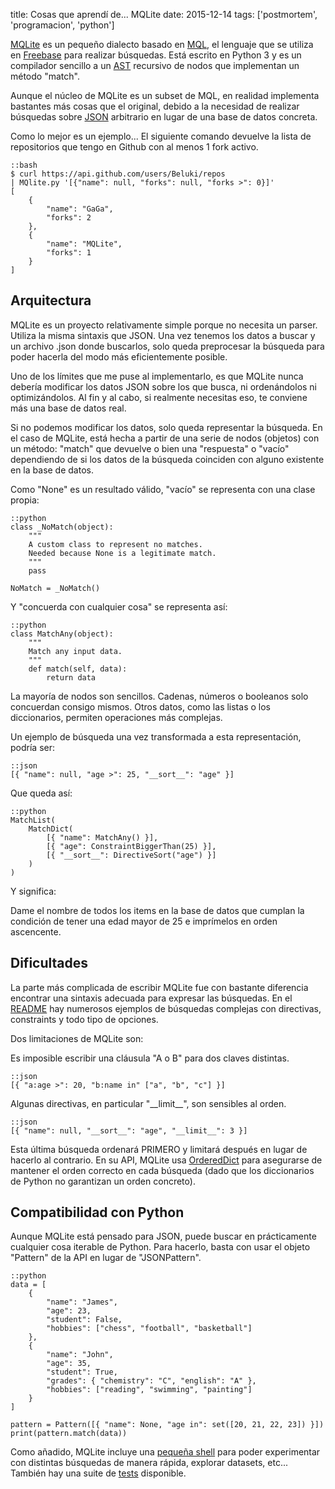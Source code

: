 title: Cosas que aprendí de... MQLite
date: 2015-12-14
tags: ['postmortem', 'programacion', 'python']

[MQLite][] es un pequeño dialecto basado en [MQL][], el lenguaje que se utiliza en
[Freebase][] para realizar búsquedas. Está escrito en Python 3 y es un compilador
sencillo a un [AST][] recursivo de nodos que implementan un método "match".

Aunque el núcleo de MQLite es un subset de MQL, en realidad implementa bastantes más
cosas que el original, debido a la necesidad de realizar búsquedas sobre [JSON][]
arbitrario en lugar de una base de datos concreta.

Como lo mejor es un ejemplo... El siguiente comando devuelve la lista de repositorios
que tengo en Github con al menos 1 fork activo.

    ::bash
    $ curl https://api.github.com/users/Beluki/repos
    | MQlite.py '[{"name": null, "forks": null, "forks >": 0}]'
    [
        {
            "name": "GaGa",
            "forks": 2
        },
        {
            "name": "MQLite",
            "forks": 1
        }
    ]


[AST]: https://en.wikipedia.org/wiki/Abstract_syntax_tree
[JSON]: https://en.wikipedia.org/wiki/JSON
[Freebase]: https://www.freebase.com
[MQLite]: https://github.com/Beluki/MQLite
[MQL]: http://wiki.freebase.com/wiki/MQL

## Arquitectura

MQLite es un proyecto relativamente simple porque no necesita un parser. Utiliza la misma
sintaxis que JSON. Una vez tenemos los datos a buscar y un archivo .json donde buscarlos,
solo queda preprocesar la búsqueda para poder hacerla del modo más eficientemente posible.

Uno de los límites que me puse al implementarlo, es que MQLite nunca debería modificar
los datos JSON sobre los que busca, ni ordenándolos ni optimizándolos. Al fin y al cabo, si
realmente necesitas eso, te conviene más una base de datos real.

Si no podemos modificar los datos, solo queda representar la búsqueda. En el caso de MQLite,
está hecha a partir de una serie de nodos (objetos) con un método: "match" que devuelve o bien
una "respuesta" o "vacío" dependiendo de si los datos de la búsqueda coinciden con alguno
existente en la base de datos.

Como "None" es un resultado válido, "vacío" se representa con una clase propia:

    ::python
    class _NoMatch(object):
        """
        A custom class to represent no matches.
        Needed because None is a legitimate match.
        """
        pass

    NoMatch = _NoMatch()


Y "concuerda con cualquier cosa" se representa así:

    ::python
    class MatchAny(object):
        """
        Match any input data.
        """
        def match(self, data):
            return data


La mayoría de nodos son sencillos. Cadenas, números o booleanos solo concuerdan consigo mismos.
Otros datos, como las listas o los diccionarios, permiten operaciones más complejas.

Un ejemplo de búsqueda una vez transformada a esta representación, podría ser:

    ::json
    [{ "name": null, "age >": 25, "__sort__": "age" }]

Que queda así:

    ::python
    MatchList(
        MatchDict(
            [{ "name": MatchAny() }],
            [{ "age": ConstraintBiggerThan(25) }],
            [{ "__sort__": DirectiveSort("age") }]
        )
    )


Y significa:

Dame el nombre de todos los items en la base de datos que cumplan la condición de tener una edad
mayor de 25 e imprímelos en orden ascencente.

## Dificultades

La parte más complicada de escribir MQLite fue con bastante diferencia encontrar una sintaxis
adecuada para expresar las búsquedas. En el [README][] hay numerosos ejemplos de búsquedas complejas
con directivas, constraints y todo tipo de opciones.

Dos limitaciones de MQLite son:

Es imposible escribir una cláusula "A o B" para dos claves distintas.

    ::json
    [{ "a:age >": 20, "b:name in" ["a", "b", "c"] }]


Algunas directivas, en particular "\_\_limit\_\_", son sensibles al orden.

    ::json
    [{ "name": null, "__sort__": "age", "__limit__": 3 }]

Esta última búsqueda ordenará PRIMERO y limitará después en lugar de hacerlo al contrario.
En su API, MQLite usa [OrderedDict][] para asegurarse de mantener el orden correcto en cada
búsqueda (dado que los diccionarios de Python no garantizan un orden concreto).

[OrderedDict]: https://docs.python.org/3/library/collections.html#collections.OrderedDict
[README]: https://github.com/Beluki/MQLite

## Compatibilidad con Python

Aunque MQLite está pensado para JSON, puede buscar en prácticamente cualquier cosa iterable
de Python. Para hacerlo, basta con usar el objeto "Pattern" de la API en lugar de "JSONPattern".

    ::python
    data = [
        {
            "name": "James",
            "age": 23,
            "student": False,
            "hobbies": ["chess", "football", "basketball"]
        },
        {
            "name": "John",
            "age": 35,
            "student": True,
            "grades": { "chemistry": "C", "english": "A" },
            "hobbies": ["reading", "swimming", "painting"]
        }
    ]

    pattern = Pattern([{ "name": None, "age in": set([20, 21, 22, 23]) }])
    print(pattern.match(data))

Como añadido, MQLite incluye una [pequeña shell][] para poder experimentar con distintas
búsquedas de manera rápida, explorar datasets, etc... También hay una suite de [tests][] disponible.

[pequeña shell]: https://raw.githubusercontent.com/Beluki/MQLite/master/Source/MQLiteSH.py
[tests]: https://github.com/Beluki/MQLite/blob/master/Test/MQTest.py


